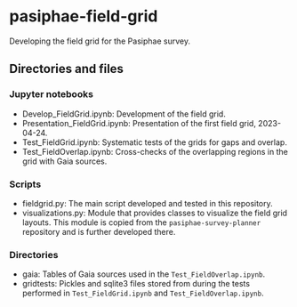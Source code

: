 # pasiphae-field-grid
Developing the field grid for the Pasiphae survey.

## Directories and files

### Jupyter notebooks

* Develop_FieldGrid.ipynb: Development of the field grid.
* Presentation_FieldGrid.ipynb: Presentation of the first field grid,
    2023-04-24.
* Test_FieldGrid.ipynb: Systematic tests of the grids for gaps and overlap.
* Test_FieldOverlap.ipynb: Cross-checks of the overlapping regions in the grid
    with Gaia sources.

### Scripts

* fieldgrid.py: The main script developed and tested in this repository.
* visualizations.py: Module that provides classes to visualize the field grid
    layouts. This module is copied from the `pasiphae-survey-planner`
    repository and is further developed there.

### Directories

* gaia: Tables of Gaia sources used in the `Test_FieldOverlap.ipynb`.
* gridtests: Pickles and sqlite3 files stored from during the tests performed
    in `Test_FieldGrid.ipynb` and `Test_FieldOverlap.ipynb`.
